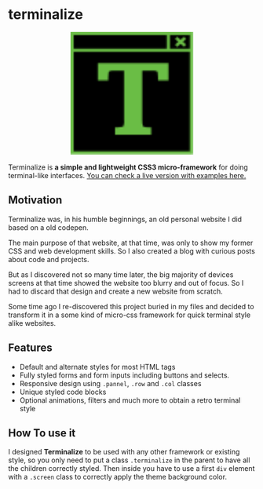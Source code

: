 # terminalize
<p align="center">
  <img src="https://raw.githubusercontent.com/pabletos/terminalize/main/img/terminalize.svg" alt="Terminalize logo" width="250">
</p>

Terminalize is **a simple and lightweight CSS3 micro-framework** for doing terminal-like interfaces. [You can check a live version with examples here.](http://terminalize.ml/)

## Motivation

Terminalize was, in his humble beginnings, an old personal website I did based on a old codepen.

The main purpose of that website, at that time, was only to show my former CSS and web development skills. So I also created a blog with curious posts about code and projects.

But as I discovered not so many time later, the big majority of devices screens at that time showed the website too blurry and out of focus. So I had to discard that design and create a new website from scratch.

Some time ago I re-discovered this project buried in my files and decided to transform it in a some kind of micro-css framework for quick terminal style alike websites.

## Features

* Default and alternate styles for most HTML tags
* Fully styled forms and form inputs including buttons and selects.
* Responsive design using `.pannel`, `.row` and `.col` classes
* Unique styled code blocks
* Optional animations, filters and much more to obtain a retro terminal style

## How To use it

I designed **Terminalize** to be used with any other framework or existing style, so you only need to put a class `.terminalize` in the parent to have all the children correctly styled. Then inside you have to use a first `div` element with a `.screen` class to correctly apply the theme background color.
